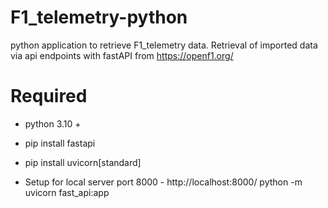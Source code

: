 # F1_telemetry-python
python application to retrieve F1_telemetry data. Retrieval of imported data via api endpoints with fastAPI from https://openf1.org/

# Required
- python 3.10 +
- pip install fastapi
- pip install uvicorn[standard]

- Setup for local server port 8000 - http://localhost:8000/
python -m uvicorn fast_api:app